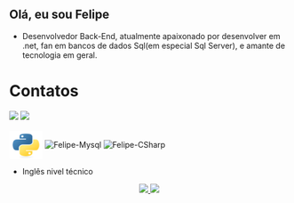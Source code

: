 ## Olá, eu sou Felipe 

- Desenvolvedor Back-End, atualmente apaixonado por desenvolver em .net, fan em bancos de dados Sql(em especial Sql Server), e amante de tecnologia em geral.

# Contatos

<div> 
  <a href = "mailto:Felipeemanuelc12@gmail.com"><img src="https://img.shields.io/badge/-Gmail-%23333?style=for-the-badge&logo=gmail&logoColor=white" target="_blank"></a>
  <a href="https://www.linkedin.com/in/felipeecarvalho/" target="_blank"><img src="https://img.shields.io/badge/-LinkedIn-%230077B5?style=for-the-badge&logo=linkedin&logoColor=white" target="_blank"></a> 
</div>


<div style="display: inline_block"><br>
   <img align="center" alt="Felipe-Python" height="50" width="60" src="https://raw.githubusercontent.com/devicons/devicon/master/icons/python/python-original.svg">
   <img align="center" alt="Felipe-Mysql" height="50" width="60" src="https://img.shields.io/badge/MySQL-00000F?style=for-the-badge&logo=mysql&logoColor=white">
   <img align="center" alt="Felipe-CSharp" height="50" width="60" src="https://img.shields.io/badge/C%23-239120?style=for-the-badge&logo=c-sharp&logoColor=white" target="_blank">
</div>

- Inglês nivel técnico

<div align="center">
  <a href="https://github.com/FelipeECarvalho">
  <img height="180em" src="https://github-readme-stats.vercel.app/api?username=FelipeECarvalho&show_icons=true&theme=chartreuse-dark&include_all_commits=true&count_private=true"/>
  <img height="180em" src="https://github-readme-stats.vercel.app/api/top-langs/?username=FelipeECarvalho&layout=compact&langs_count=7&theme=chartreuse-dark"/>
</div>
  
  ##
 

